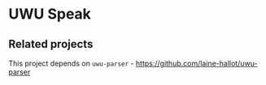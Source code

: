# UWU Speak

## Related projects

This project depends on `uwu-parser` - https://github.com/laine-hallot/uwu-parser
